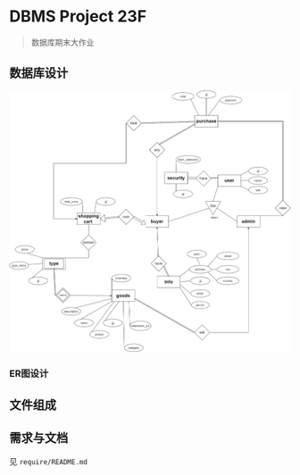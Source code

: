 # DBMS Project 23F 
>数据库期末大作业

## 数据库设计
<img src="design/ER.png" style="background-color:#fff;"/>

### ER图设计


## 文件组成

## 需求与文档
见 `require/README.md`







